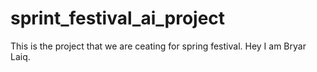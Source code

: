 # sprint_festival_ai_project
This is the project that we are ceating for spring festival.
Hey I am Bryar Laiq.